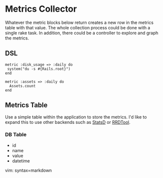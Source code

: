 Metrics Collector
================

Whatever the metric blocks below return creates a new row in the metrics 
table with that value. The whole collection process could be done with a 
single rake task. In addition, there could be a controller to explore and 
graph the metrics.

DSL
---

    metric :disk_usage => :daily do
     system("du -s #{Rails.root}")
    end

    metric :assets => :daily do
      Assets.count
    end

Metrics Table
-------------

Use a simple table within the application to store the metrics. I'd 
like to expand this to use other backends such as [StatsD][] or [RRDTool][].

### DB Table

* id
* name
* value
* datetime

[StatsD]: https://github.com/etsy/statsd
[RRDTool]: http://oss.oetiker.ch/rrdtool/

vim: syntax=markdown
